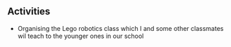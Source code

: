 ## Activities
- Organising the Lego robotics class which I and some other classmates wil teach to the younger ones in our school
